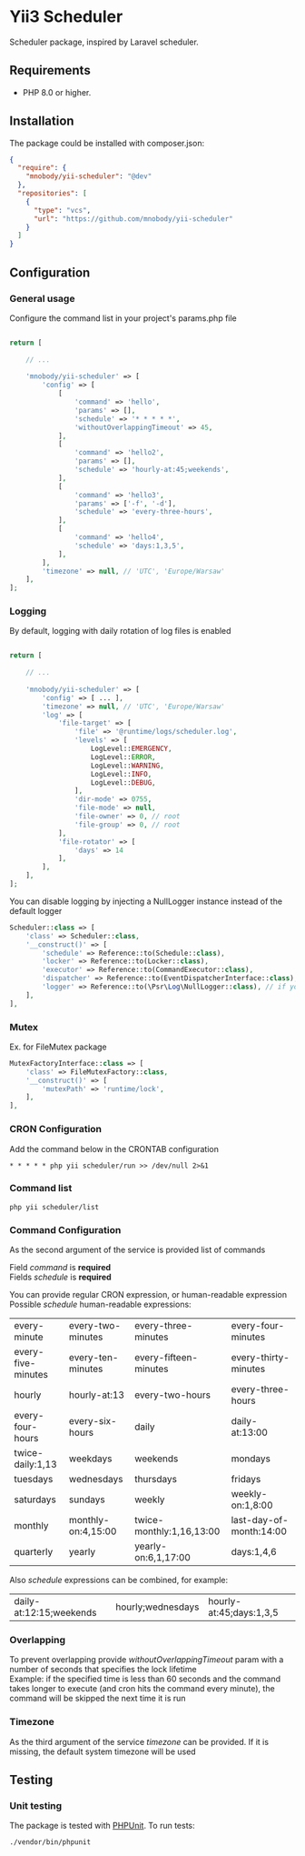 # Yii3 Scheduler

Scheduler package, inspired by Laravel scheduler.

## Requirements

- PHP 8.0 or higher.

## Installation

The package could be installed with composer.json:

```json
{
  "require": {
    "mnobody/yii-scheduler": "@dev"
  },
  "repositories": [
    {
      "type": "vcs",
      "url": "https://github.com/mnobody/yii-scheduler"
    }
  ]
} 
```

## Configuration

### General usage

Configure the command list in your project's params.php file

```php

return [
    
    // ...
    
    'mnobody/yii-scheduler' => [
        'config' => [
            [
                'command' => 'hello',
                'params' => [],
                'schedule' => '* * * * *',
                'withoutOverlappingTimeout' => 45,
            ],
            [
                'command' => 'hello2',
                'params' => [],
                'schedule' => 'hourly-at:45;weekends',
            ],
            [
                'command' => 'hello3',
                'params' => ['-f', '-d'],
                'schedule' => 'every-three-hours',
            ],
            [
                'command' => 'hello4',
                'schedule' => 'days:1,3,5',
            ],
        ],
        'timezone' => null, // 'UTC', 'Europe/Warsaw'
    ],
];
```

### Logging
By default, logging with daily rotation of log files is enabled
```php

return [
    
    // ...
    
    'mnobody/yii-scheduler' => [
        'config' => [ ... ],
        'timezone' => null, // 'UTC', 'Europe/Warsaw'
        'log' => [
            'file-target' => [
                'file' => '@runtime/logs/scheduler.log',
                'levels' => [
                    LogLevel::EMERGENCY,
                    LogLevel::ERROR,
                    LogLevel::WARNING,
                    LogLevel::INFO,
                    LogLevel::DEBUG,
                ],
                'dir-mode' => 0755,
                'file-mode' => null,
                'file-owner' => 0, // root
                'file-group' => 0, // root
            ],
            'file-rotator' => [
                'days' => 14
            ],
        ],
    ],
];
```

You can disable logging by injecting a NullLogger instance instead of the default logger
```php
Scheduler::class => [
    'class' => Scheduler::class,
    '__construct()' => [
        'schedule' => Reference::to(Schedule::class),
        'locker' => Reference::to(Locker::class),
        'executor' => Reference::to(CommandExecutor::class),
        'dispatcher' => Reference::to(EventDispatcherInterface::class),
        'logger' => Reference::to(\Psr\Log\NullLogger::class), // if you want to disable logging
    ],
],
```

### Mutex

Ex. for FileMutex package
```php
MutexFactoryInterface::class => [
    'class' => FileMutexFactory::class,
    '__construct()' => [
        'mutexPath' => 'runtime/lock',
    ],
],
```

### CRON Configuration
Add the command below in the CRONTAB configuration
```text
* * * * * php yii scheduler/run >> /dev/null 2>&1
```

### Command list
```text
php yii scheduler/list
```

### Command Configuration
As the second argument of the service is provided list of commands

Field _command_ is __required__ \
Fields _schedule_ is __required__

You can provide regular CRON expression, or human-readable expression \
Possible _schedule_ human-readable expressions:

|                     |                    |                           |                          |
|---------------------|--------------------|---------------------------|--------------------------|
| every-minute        | every-two-minutes  | every-three-minutes       | every-four-minutes       |
| every-five-minutes  | every-ten-minutes  | every-fifteen-minutes     | every-thirty-minutes     |
| hourly              | hourly-at:13       | every-two-hours           | every-three-hours        |
| every-four-hours    | every-six-hours    | daily                     | daily-at:13:00           |
| twice-daily:1,13    | weekdays           | weekends                  | mondays                  |
| tuesdays            | wednesdays         | thursdays                 | fridays                  |
| saturdays           | sundays            | weekly                    | weekly-on:1,8:00         |
| monthly             | monthly-on:4,15:00 | twice-monthly:1,16,13:00  | last-day-of-month:14:00  |
| quarterly           | yearly             | yearly-on:6,1,17:00       | days:1,4,6               |

Also _schedule_ expressions can be combined, for example:

|                         |                   |                         |
|-------------------------|-------------------|-------------------------|
| daily-at:12:15;weekends | hourly;wednesdays | hourly-at:45;days:1,3,5 |

### Overlapping
To prevent overlapping provide _withoutOverlappingTimeout_ param with a number of seconds that specifies the lock lifetime \
Example: if the specified time is less than 60 seconds and the command takes longer to execute (and cron hits the command every minute), the command will be skipped the next time it is run

### Timezone
As the third argument of the service _timezone_ can be provided. If it is missing, the default system timezone will be used

## Testing

### Unit testing

The package is tested with [PHPUnit](https://phpunit.de/). To run tests:

```shell
./vendor/bin/phpunit
```
